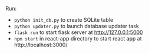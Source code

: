 Run:

- `python init_db.py` to create SQLite table
- `python updater.py` to launch database updater task
- `flask run` to start flask server at http://127.0.0.1:5000
- `npm start` in react-app directory to start react app at http://localhost:3000/
